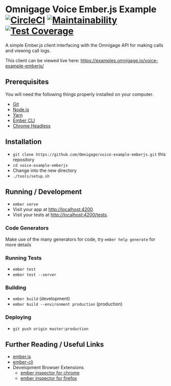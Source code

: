 # Omnigage Voice Ember.js Example [![CircleCI](https://circleci.com/gh/Omnigage/voice-example-emberjs.svg?style=shield&circle-token=d42bb02a14bf513842aab6a682e6c26269596778)](https://circleci.com/gh/Omnigage/voice-example-emberjs) [![Maintainability](https://api.codeclimate.com/v1/badges/fcb957b57438dc298b05/maintainability)](https://codeclimate.com/github/Omnigage/voice-example-emberjs/maintainability) [![Test Coverage](https://api.codeclimate.com/v1/badges/fcb957b57438dc298b05/test_coverage)](https://codeclimate.com/github/Omnigage/voice-example-emberjs/test_coverage) 

A simple Ember.js client interfacing with the Omnigage API for making calls and viewing call logs.

This client can be viewed live here: https://examples.omnigage.io/voice-example-emberjs/

## Prerequisites

You will need the following things properly installed on your computer.

* [Git](http://git-scm.com/)
* [Node.js](http://nodejs.org/)
* [Yarn](http://yarnpkg.com/)
* [Ember CLI](http://ember-cli.com/)
* [Chrome Headless](https://chromium.googlesource.com/chromium/src/+/lkgr/headless/README.md)

## Installation

* `git clone https://github.com/Omnigage/voice-example-emberjs.git` this repository
* `cd voice-example-emberjs`
* Change into the new directory
* `./tools/setup.sh`

## Running / Development

* `ember serve`
* Visit your app at [http://localhost:4200](http://localhost:4200).
* Visit your tests at [http://localhost:4200/tests](http://localhost:4200/tests).

### Code Generators

Make use of the many generators for code, try `ember help generate` for more details

### Running Tests

* `ember test`
* `ember test --server`

### Building

* `ember build` (development)
* `ember build --environment production` (production)

### Deploying

* `git push origin master:production`

## Further Reading / Useful Links

* [ember.js](https://emberjs.com/)
* [ember-cli](https://ember-cli.com/)
* Development Browser Extensions
  * [ember inspector for chrome](https://chrome.google.com/webstore/detail/ember-inspector/bmdblncegkenkacieihfhpjfppoconhi)
  * [ember inspector for firefox](https://addons.mozilla.org/en-US/firefox/addon/ember-inspector/)
